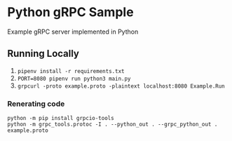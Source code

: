 # Python gRPC Sample

Example gRPC server implemented in Python

## Running Locally
1. `pipenv install -r requirements.txt`
2. `PORT=8080 pipenv run python3 main.py`
3. `grpcurl -proto example.proto -plaintext localhost:8080 Example.Run`

### Renerating code

```shell
python -m pip install grpcio-tools
python -m grpc_tools.protoc -I . --python_out . --grpc_python_out . example.proto
```

